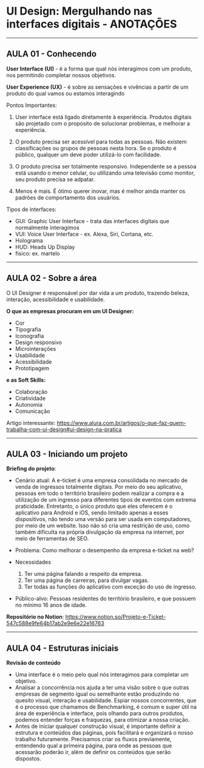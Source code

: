 # UI Design: Mergulhando nas interfaces digitais - ANOTAÇÕES

---

## AULA 01 - Conhecendo
**User Interface (UI)** - é a forma que qual nós interagimos com um produto, nos permitindo completar nossos objetivos.

**User Experience (UX)** - é sobre as sensações e vivências a partir de um produto do qual vamos ou estamos interagindo


Pontos Importantes:
1. User interface está ligado diretamente à experiência. Produtos digitais são projetado com o propósito de solucionar problemas, e melhorar a experiência.

2. O produto precisa ser acessível para todas as pessoas. Não existem classificações ou grupos de pessoas nesta hora. Se o produto é público, qualquer um deve poder utilizá-lo com facilidade.

3. O produto precisa ser totalmente responsivo. Independente se a pessoa está usando o menor celular, ou utilizando uma televisão como monitor, seu produto precisa se adpatar.

4. Menos é mais. É ótimo querer inovar, mas é melhor ainda manter os padrões de comportamento dos usuários.


Tipos de interfaces:
  - GUI: Graphic User Interface - trata das interfaces digitais que normalmente interagimos
  - VUI: Voice User Interface - ex. Alexa, Siri, Cortana, etc.
  - Holograma
  - HUD: Heads Up Display
  - fisico: ex. martelo

---

## AULA 02 - Sobre a área
O UI Designer é responsável por dar vida a um produto, trazendo beleza, interação, acessibilidade e usabilidade.

**O que as empresas procuram em um UI Designer:**
  - Cor
  - Tipografia
  - Iconografia
  - Design responsivo
  - Microinterações
  - Usabilidade
  - Acessibilidade
  - Prototipagem

**e as Soft Skills:**
  - Colaboração
  - Criatividade
  - Autonomia
  - Comunicação

Artigo interessante:
https://www.alura.com.br/artigos/o-que-faz-quem-trabalha-com-ui-design#ui-design-na-pratica

---

## AULA 03 - Iniciando um projeto
**Briefing do projeto**:

- Cenário atual:
    A e-ticket é uma empresa consolidada no mercado de venda de ingressos totalmente digitais. Por meio do seu aplicativo, pessoas em todo o território brasileiro podem realizar a compra e a utilização de um ingresso para diferentes tipos de eventos com extrema praticidade. Entretanto, o único produto que eles oferecem é o aplicativo para Android e iOS, sendo limitado apenas a esses dispositivos, não tendo uma versão para ser usada em computadores, por meio de um website. Isso não só cria uma restrição de uso, como também dificulta na própria divulgação da empresa na internet, por meio de ferramentas de SEO. 

- Problema:
    Como melhorar o desempenho da empresa e-ticket na web?

- Necessidades
    1. Ter uma página falando a respeito da empresa.
    2. Ter uma página de carreiras, para divulgar vagas.
    3. Ter todas as funções do aplicativo com exceção do uso de ingresso.

- Público-alvo:
    Pessoas residentes do território brasileiro, e que possuem no mínimo 16 anos de idade.


**Repositório no Notion**: https://www.notion.so/Projeto-e-Ticket-547c588e9fe64b17ab2e9e6e22e16763

---

## AULA 04 - Estruturas iniciais

**Revisão de conteúdo**
- Uma interface é o meio pelo qual nós interagimos para completar um objetivo.
- Analisar a concorrência nos ajuda a ter uma visão sobre o que outras empresas de segmento igual ou semelhante estão produzindo no quesito visual, interação e usabilidade. Espiar nossos concorrentes, que é o processo que chamamos de Benchmarking, é comum e super útil na área de experiência e interface, pois olhando para outros produtos, podemos entender forças e fraquezas, para otimizar a nossa criação.
- Antes de iniciar qualquer construção visual, é importante definir a estrutura e conteúdos das páginas, pois facilitará e organizará o nosso trabalho futuramente. Precisamos criar os fluxos previamente, entendendo qual a primeira página, para onde as pessoas que acessarão poderão ir, além de definir os conteúdos que serão dispostos.